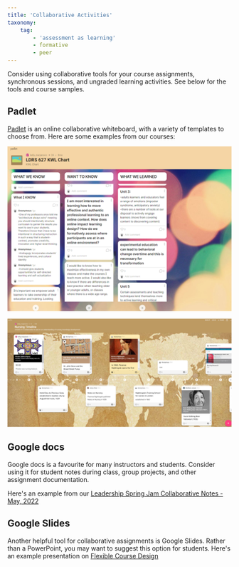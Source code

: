 ```yaml
---
title: 'Collaborative Activities'
taxonomy:
    tag:
        - 'assessment as learning'
        - formative
        - peer
---
```


Consider using collaborative tools for your course assignments, synchronous sessions, and ungraded learning activities.  See below for the tools and course samples.


## Padlet
[Padlet](https://padlet.com/) is an online collaborative whiteboard, with a variety of templates to choose from.  Here are some examples from our courses:

![](LDRS-627-KWL-padlet.png)

![](nursing-timeline-padlet.png)



## Google docs
Google docs is a favourite for many instructors and students. Consider using it for student notes during class, group projects, and other assignment documentation.

Here's an example from our [Leadership Spring Jam Collaborative Notes - May, 2022](https://docs.google.com/document/d/103df18ASQHJbcerH4N9MyXFieLc5qLEA94d3oSeY224/edit?usp=sharing)

## Google Slides
Another helpful tool for collaborative assignments is Google Slides.  Rather than a PowerPoint, you may want to suggest this option for students.
Here's an example presentation on [Flexible Course Design](https://docs.google.com/presentation/d/1cqSDiJBcXe7ImKCfe4VcQLj9u8FQTBL4bPDR_y7nsKA/edit?usp=sharing)
